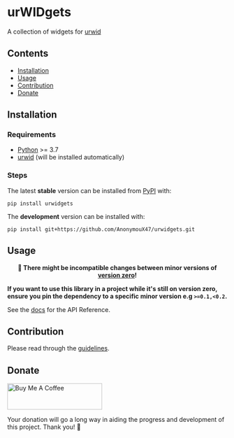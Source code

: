 # urWIDgets

A collection of widgets for [urwid](https://urwid.org)

## Contents
- [Installation](#installation)
- [Usage](#usage)
- [Contribution](#contribution)
- [Donate](#donate)


## Installation

### Requirements
- [Python](https://www.python.org/) >= 3.7
- [urwid](https://github.com/urwid/urwid/wiki/Installation-instructions) (will be installed automatically)

### Steps
The latest **stable** version can be installed from [PyPI](https://pypi.org/project/urwidgets) with:

```shell
pip install urwidgets
```

The **development** version can be installed with:

```shell
pip install git+https://github.com/AnonymouX47/urwidgets.git
```


## Usage

<p align="center"><b>
   🚧 There might be incompatible changes between minor versions of
   <a href='https://semver.org/spec/v2.0.0.html#spec-item-4'>version zero</a>!
</b></p>

**If you want to use this library in a project while it's still on version zero, ensure you pin the dependency to a specific minor version e.g `>=0.1,<0.2`.**

See the [docs](https://urwidgets.readthedocs.io) for the API Reference.


## Contribution

Please read through the [guidelines](https://github.com/AnonymouX47/urwidgets/blob/main/CONTRIBUTING.md).


## Donate

<a href="https://www.buymeacoffee.com/anonymoux47" target="_blank">
  <img src="https://cdn.buymeacoffee.com/buttons/v2/default-yellow.png" alt="Buy Me A Coffee" style="height: 60px !important;width: 217px !important;" >
</a>

Your donation will go a long way in aiding the progress and development of this project.
Thank you! 💓
